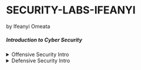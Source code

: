 # SECURITY-LABS-IFEANYI
by Ifeanyi Omeata

##### Introduction to Cyber Security

<details>
  <summary>Offensive Security Intro </summary>
  
  ##### 1. What is Gobuster?
  - [ ] [Gobuster](https://github.com/OJ/gobuster) is a tool used to brute-force: 
      - [ ] URIs (directories and files) in web sites.
      - [ ] DNS subdomains (with wildcard support).
      - [ ] Open Amazon S3 buckets
      - [ ] Open Google Cloud buckets
      - [ ] TFTP servers
  - [ ] Gobuster will take a list of potential page or directory names and try accessing a website with each of them; if the page exists, it tells you.

  
  ##### 2. Using Gobuster To Find Hidden Website Pages
  - [ ] Type the following command into the terminal to find potentially hidden pages on website
  ```
  gobuster -u http://fakebank.thm -w wordlist.txt dir
  ```
  - [ ] -u is used to state the website we're scanning
  - [ ] -w takes a list of words to iterate through to find hidden pages.

</details>

<details>
  <summary>Defensive Security Intro </summary>
 
  ##### 1. Some of the tasks that are related to defensive security include:
  - [ ] User cyber security awareness: Training users about cyber security helps protect against attacks targeting their systems.
  - [ ] Documenting and managing assets: We need to know the systems and devices we must manage and protect adequately.
  - [ ] Updating and patching systems: Ensuring that computers, servers, and network devices are correctly updated and patched against any known vulnerability (weakness).
  - [ ] Setting up preventative security devices: firewall and intrusion prevention systems (IPS) are critical components of preventative security.
  - [ ] Firewalls control what network traffic can go inside and what can leave the system or network.
  - [ ] IPS blocks any network traffic that matches present rules and attack signatures.
  - [ ] Setting up logging and monitoring devices: Proper network logging and monitoring are essential for detecting malicious activities and intrusions.
  - [ ] If a new unauthorized device appears on our network, we should be able to detect it.

  ##### 2. Security Operations Center (SOC)
  - [ ] A Security Operations Center (SOC) is a team of cyber security professionals that monitors the network and its systems to detect malicious cyber security events.
  - [ ] Some of the main areas of interest for a SOC are:
      - [ ] Vulnerabilities: Whenever a system vulnerability (weakness) is discovered, it is essential to fix it by installing a proper update or patch. When a fix is unavailable, the necessary measures should be taken to prevent an attacker from exploiting it. Although remediating vulnerabilities is vital to a SOC, it is not necessarily assigned to them.
      - [ ] Policy violations: A security policy is a set of rules required to protect the network and systems. For example, it might be a policy violation if users upload confidential company data to an online storage service.
      - [ ] Unauthorized activity: Consider the case where a user’s login name and password are stolen, and the attacker uses them to log into the network. A SOC must detect and block such an event as soon as possible before further damage is done.
      - [ ] Network intrusions: No matter how good your security is, there is always a chance for an intrusion. An intrusion can occur when a user clicks on a malicious link or when an attacker exploits a public server. Either way, when an intrusion occurs, we must detect it as soon as possible to prevent further damage.

  ##### 3. Threat Intelligence
  - [ ] In this context, intelligence refers to information you gather about actual and potential enemies.
  - [ ] A threat is any action that can disrupt or adversely affect a system.
  - [ ] Threat intelligence collects information to help the company better prepare against potential adversaries.
  - [ ] The purpose would be to achieve a threat-informed defence. Different companies have different adversaries.
  - [ ] Some adversaries might seek to steal customer data from a mobile operator; however, other adversaries are interested in halting the production in a petroleum refinery.
  - [ ] Example adversaries include a nation-state cyber army working for political reasons and a ransomware group acting for financial purposes.


</details>
